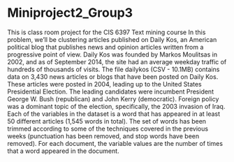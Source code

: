 # Miniproject2_Group3
This is class room project for the CIS 6397 Text mining course
In this problem, we’ll be clustering articles published on Daily Kos, an American political blog that publishes news and opinion articles written from a progressive point of view. Daily Kos was founded by Markos Moulitsas in 2002, and as of September 2014, the site had an average weekday traffic of hundreds of thousands of visits.
The file dailykos (CSV - 10.1MB) contains data on 3,430 news articles or blogs that have been posted on Daily Kos. These articles were posted in 2004, leading up to the United States Presidential Election. The leading candidates were incumbent President George W. Bush (republican) and John Kerry (democratic). Foreign policy was a dominant topic of the election, specifically, the 2003 invasion of Iraq.
Each of the variables in the dataset is a word that has appeared in at least 50 different articles (1,545 words in total). The set of words has been trimmed according to some of the techniques covered in the previous weeks (punctuation has been removed, and stop words have been removed). For each document, the variable values are the number of times that a word appeared in the document.
